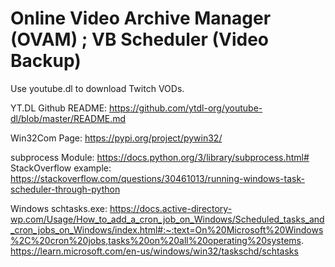 # Online Video Archive Manager (OVAM) ; VB Scheduler (Video Backup)
Use youtube.dl to download Twitch VODs.


YT.DL Github README: https://github.com/ytdl-org/youtube-dl/blob/master/README.md 

Win32Com Page: https://pypi.org/project/pywin32/ 

subprocess Module: https://docs.python.org/3/library/subprocess.html#
  StackOverflow example: https://stackoverflow.com/questions/30461013/running-windows-task-scheduler-through-python

Windows schtasks.exe: https://docs.active-directory-wp.com/Usage/How_to_add_a_cron_job_on_Windows/Scheduled_tasks_and_cron_jobs_on_Windows/index.html#:~:text=On%20Microsoft%20Windows%2C%20cron%20jobs,tasks%20on%20all%20operating%20systems.
  https://learn.microsoft.com/en-us/windows/win32/taskschd/schtasks


